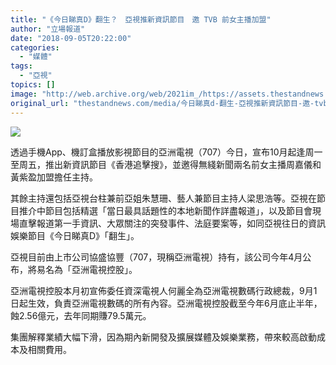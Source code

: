 ```yaml
---
title: "《今日睇真D》翻生？　亞視推新資訊節目　邀 TVB 前女主播加盟"
author: "立場報道"
date: "2018-09-05T20:22:00"
categories:
  - "媒體"
tags:
  - "亞視"
topics: []
image: "http://web.archive.org/web/2021im_/https://assets.thestandnews.com/media/photos/atv-01_Xd2rO.png"
original_url: "thestandnews.com/media/今日睇真d-翻生-亞視推新資訊節目-邀-tvb-前女主播加盟"
---
```

![](http://web.archive.org/web/2021im_/https://assets.thestandnews.com/media/photos/atv-01_Xd2rO.png)

透過手機App、機訂盒播放影視節目的亞洲電視（707）今日，宣布10月起逢周一至周五，推出新資訊節目《香港追擊搜》，並邀得無綫新聞兩名前女主播周嘉儀和黃紫盈加盟擔任主持。

其餘主持還包括亞視台柱兼前亞姐朱慧珊、藝人兼節目主持人梁思浩等。亞視在節目推介中節目包括精選「當日最具話題性的本地新聞作詳盡報道」，以及節目會現場直擊報道第一手資訊、大眾關注的突發事件、法庭要案等，如同亞視往日的資訊娛樂節目《今日睇真D》「翻生」。

亞視目前由上市公司協盛協豐（707，現稱亞洲電視）持有，該公司今年4月公布，將易名為「亞洲電視控股」。

亞洲電視控股本月初宣佈委任資深電視人何麗全為亞洲電視數碼行政總裁，9月1日起生效，負責亞洲電視數碼的所有內容。亞洲電視控股截至今年6月底止半年，蝕2.56億元，去年同期賺79.5萬元。

集團解釋業績大幅下滑，因為期內新開發及擴展媒體及娛樂業務，帶來較高啟動成本及相關費用。